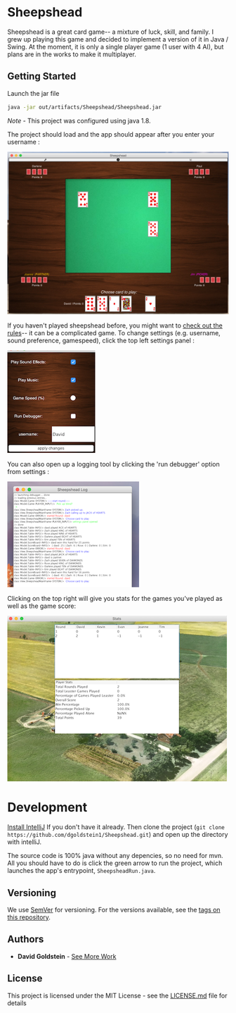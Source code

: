
# Sheepshead

Sheepshead is a great card game-- a mixture of luck, skill, and family. I grew up playing this game and decided to implement a version of it in Java / Swing. At the moment, it is only a single player game (1 user with 4 AI), but plans are in the works to make it multiplayer. 

## Getting Started

Launch the jar file
```sh
java -jar out/artifacts/Sheepshead/Sheepshead.jar
```
*Note* - This project was configured using java 1.8.

The project should load and the app should appear after you enter your username :

![game screenshot](screenshots/game_board.png)

If you haven't played sheepshead before, you might want to [check out the rules](https://en.wikipedia.org/wiki/Sheepshead_(game))-- it can be  a complicated game. To change settings (e.g. username, sound preference, gamespeed), click the top left settings panel :

![settings panel](screenshots/settings_panel.png)

You can also open up a logging tool by clicking the 'run debugger' option from settings :

![game log](screenshots/game_log.png)

Clicking on the top right will give you stats for the games you've played as well as the game score:

![scoreboard](screenshots/scoreboard.png)


# Development

[Install IntelliJ](https://www.jetbrains.com/idea/download/) If you don't have it already. Then clone the project (`git clone https://github.com/dgoldstein1/Sheepshead.git`) and open up the directory with intelliJ. 

The source code is 100% java without any depencies, so no need for mvn. All you should have to do is click the green arrow to run the project, which launches the app's entrypoint, `SheepsheadRun.java`.

## Versioning

We use [SemVer](http://semver.org/) for versioning. For the versions available, see the [tags on this repository](https://github.com/your/project/tags). 

## Authors

* **David Goldstein** - [See More Work](https://david-goldstein.updog.co/#)

## License

This project is licensed under the MIT License - see the [LICENSE.md](LICENSE.md) file for details
